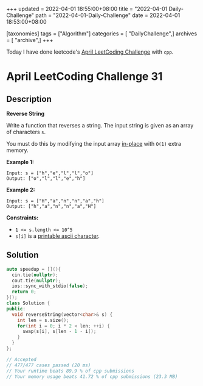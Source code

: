 +++
updated = 2022-04-01 18:55:00+08:00
title = "2022-04-01 Daily-Challenge"
path = "2022-04-01-Daily-Challenge"
date = 2022-04-01 18:53:00+08:00

[taxonomies]
tags = ["Algorithm"]
categories = [ "DailyChallenge",]
archives = [ "archive",]
+++

Today I have done leetcode's [April LeetCoding Challenge](https://leetcode.com/problems/reverse-string/) with `cpp`.

<!-- more -->

# April LeetCoding Challenge 31

## Description

**Reverse String**

Write a function that reverses a string. The input string is given as an array of characters `s`.

You must do this by modifying the input array [in-place](https://en.wikipedia.org/wiki/In-place_algorithm) with `O(1)` extra memory.

 

**Example 1:**

```
Input: s = ["h","e","l","l","o"]
Output: ["o","l","l","e","h"]
```

**Example 2:**

```
Input: s = ["H","a","n","n","a","h"]
Output: ["h","a","n","n","a","H"]
```

 

**Constraints:**

- `1 <= s.length <= 10^5`
- `s[i]` is a [printable ascii character](https://en.wikipedia.org/wiki/ASCII#Printable_characters).

## Solution

``` cpp
auto speedup = [](){
  cin.tie(nullptr);
  cout.tie(nullptr);
  ios::sync_with_stdio(false);
  return 0;
}();
class Solution {
public:
  void reverseString(vector<char>& s) {
    int len = s.size();
    for(int i = 0; i * 2 < len; ++i) {
      swap(s[i], s[len - 1 - i]);
    }
  }
};

// Accepted
// 477/477 cases passed (20 ms)
// Your runtime beats 89.9 % of cpp submissions
// Your memory usage beats 41.72 % of cpp submissions (23.3 MB)
```
